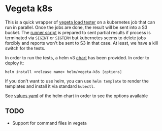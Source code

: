 # Vegeta k8s

This is a quick wrapper of [vegeta load tester](https://github.com/tsenart/vegeta) on a kubernetes job that can run in parallel. Once the jobs are done, the result will be sent into a S3 bucket. The [runner script](./attack.sh) is prepared to sent partial results if process is terminated via `SIGINT` or `SIGTERM` but kubernetes seems to delete jobs forcibly and reports won't be sent to S3 in that case. At least, we have a kill switch for the tests.

In order to run the tests, a helm v3 [chart](./helm/vegeta-k8s) has been provided. In order to deploy it:
```
helm install <release name> helm/vegeta-k8s [options]
```
If you don't want to use helm, you can use `helm template` to render the templates and install it via standard `kubectl`.

See [values.yaml](helm/vegeta-k8s/values.yaml) of the helm chart in order to see the options available

## TODO

* Support for command files in vegeta
